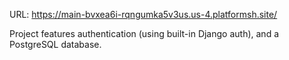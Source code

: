 URL: https://main-bvxea6i-rqngumka5v3us.us-4.platformsh.site/

Project features authentication (using built-in Django auth),
and a PostgreSQL database. 
